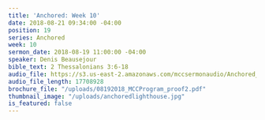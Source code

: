 ```yaml
---
title: 'Anchored: Week 10'
date: 2018-08-21 09:34:00 -04:00
position: 19
series: Anchored
week: 10
sermon_date: 2018-08-19 11:00:00 -04:00
speaker: Denis Beausejour
bible_text: 2 Thessalonians 3:6-18
audio_file: https://s3.us-east-2.amazonaws.com/mccsermonaudio/Anchored_+Week+10.lite.mp3
audio_file_length: 17708928
brochure_file: "/uploads/08192018_MCCProgram_proof2.pdf"
thumbnail_image: "/uploads/anchoredlighthouse.jpg"
is_featured: false
---
```


